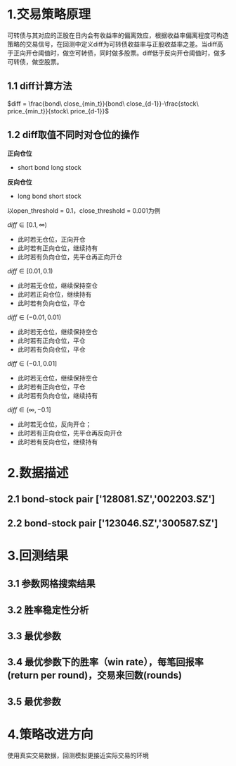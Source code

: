 # 1.交易策略原理

可转债与其对应的正股在日内会有收益率的偏离效应，根据收益率偏离程度可构造策略的交易信号，在回测中定义diff为可转债收益率与正股收益率之差。当diff高于正向开仓阈值时，做空可转债，同时做多股票。diff低于反向开仓阈值时，做多可转债，做空股票。

## 1.1 diff计算方法

$diff = \frac{bond\ close_{min_t}}{bond\ close_{d-1}}-\frac{stock\ price_{min_t}}{stock\ price_{d-1}}$

## 1.2 diff取值不同时对仓位的操作

**正向仓位**
* short bond long stock

**反向仓位**
* long bond short stock

以open_threshold = 0.1，close_threshold = 0.001为例

$diff \in [0.1,\infty)$
* 此时若无仓位，正向开仓
* 此时若有正向仓位，继续持有
* 此时若有负向仓位，先平仓再正向开仓

$diff \in [0.01,0.1)$
* 此时若无仓位，继续保持空仓
* 此时若正向仓位，继续持有
* 此时若有负向仓位，平仓

$diff \in (-0.01,0.01)$
* 此时若无仓位，继续保持空仓
* 此时若有正向仓位，平仓
* 此时若有负向仓位，平仓

$diff \in (-0.1,0.01]$
* 此时若无仓位，继续保持空仓
* 此时若有正向仓位，平仓
* 此时若有负向仓位，继续持有

$diff \in (\infty,-0.1]$
* 此时若无仓位，反向开仓；
* 此时若有正向仓位，先平仓再反向开仓
* 此时若有反向仓位，继续持有


# 2.数据描述

## 2.1 bond-stock pair ['128081.SZ','002203.SZ']

## 2.2 bond-stock pair ['123046.SZ','300587.SZ']



# 3.回测结果

## 3.1 参数网格搜索结果

## 3.2 胜率稳定性分析

## 3.3 最优参数

## 3.4 最优参数下的胜率（win rate），每笔回报率(return per round)，交易来回数(rounds)

## 3.5 最优参数


# 4.策略改进方向

使用真实交易数据，回测模拟更接近实际交易的环境